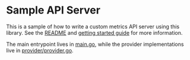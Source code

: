 # Sample API Server

This is a sample of how to write a custom metrics API server using this
library.  See the [README](/README.md) and [getting started
guide](/docs/getting-started.md) for more information.

The main entrypoint lives in [main.go](main.go), while the provider
implementations live in [provider/provider.go](provider/provider.go).
